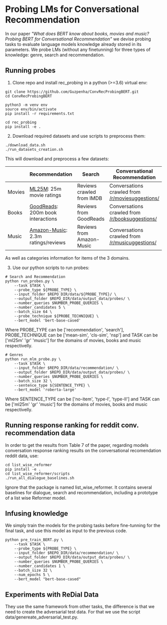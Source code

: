 # Probing LMs for Conversational Recommendation

In our paper *"What does BERT know about books, movies and music? Probing BERT for Conversational Recommendation"* we devise probing tasks to evaluate language models knowledge already stored in its parameters. We probe LMs (without any finetunning) for three types of knowledge: genre, search and recommendation.

## Running probes

1. Clone repo and install rec_probing in a python (>=3.6) virtual env:  
```
git clone https://github.com/Guzpenha/ConvRecProbingBERT.git
cd ConvRecProbingBERT

python3 -m venv env
source env/bin/activate
pip install -r requirements.txt

cd rec_probing
pip install -e .
```

2. Download required datasets and use scripts to preprocess them:
```
./download_data.sh
./run_datasets_creation.sh
```

This will download and preprocess a few datasets:
  
|| Recommendation | Search | Conversational Recommendation |
|-------------|-------------|------------|------------|
|Movies | [ML25M](https://grouplens.org/datasets/movielens/25m/): 25m movie ratings | Reviews crawled from IMDB | Conversations crawled from [/r/moviesuggestions/](https://www.reddit.com/r/MovieSuggestions/)
| Books | [GoodReads](https://github.com/MengtingWan/goodreads): 200m book interactions | Reviews from GoodReads | Conversations crawled from [/r/booksuggestions/](https://www.reddit.com/r/MovieSuggestions/) |
| Music | [Amazon-Music](https://nijianmo.github.io/amazon/index.html): 2.3m ratings/reviews | Reviews from Amazon-Music | Conversations crawled from [/r/musicuggestions/](https://www.reddit.com/r/musicsuggestions/) | 

As well as categories information for items of the 3 domains.

3. Use our python scripts to run probes:

```
# Search and Recommendation
python run_probes.py \
    --task $TASK \
    --probe_type ${PROBE_TYPE} \
    --input_folder $REPO_DIR/data/${PROBE_TYPE}/ \
    --output_folder $REPO_DIR/data/output_data/probes/ \
    --number_queries $NUMBER_PROBE_QUERIES \
    --number_candidates 5 \
    --batch_size 64 \
    --probe_technique ${PROBE_TECHNIQUE} \
    --bert_model 'bert-base-cased' 
```

Where PROBE_TYPE can be ['recommendation', 'search'], PROBE_TECHNIQUE can be ['mean-sim', 'cls-sim', 'nsp'] and TASK can be ['ml25m' 'gr' 'music'] for the domains of movies, books and music respectivelly.

```
# Genres
python run_mlm_probe.py \
    --task $TASK \
    --input_folder $REPO_DIR/data/recommendation/ \
    --output_folder $REPO_DIR/data/output_data/probes/ \
    --number_queries $NUMBER_PROBE_QUERIES \
    --batch_size 32 \
    --sentence_type ${SENTENCE_TYPE} \
    --bert_model 'roberta-large'
```
Where SENTENCE_TYPE can be ['no-item', 'type-I', 'type-II'] and TASK can be ['ml25m' 'gr' 'music'] for the domains of movies, books and music respectivelly.

## Running response ranking for reddit conv. recommendation data

In order to get the results from Table 7 of the paper, regarding models conversation response ranking results on the conversational recomendation reddit data, use:


```
cd list_wise_reformer
pip install -e .
cd list_wise_reformer/scripts
./run_all_dialogue_baselines.sh
```

Ignore that the package is named list_wise_reformer. It contains several baselines for dialogue, search and recommendation, including a prototype of a list wise Reformer model.

## Infusing knowledge
We simply train the models for the probing tasks before fine-tunning for the final task, and use this model as input to the previous code.

```
python pre_train_BERT.py \
    --task $TASK \
    --probe_type ${PROBE_TYPE} \
    --input_folder $REPO_DIR/data/recommendation/ \
    --output_folder $REPO_DIR/data/output_data/probes/ \
    --number_queries $NUMBER_PROBE_QUERIES \
    --number_candidates 1 \
    --batch_size 32 \
    --num_epochs 5 \
    --bert_model "bert-base-cased"
```

## Experiments with ReDial Data

They use the same framework from other tasks, the difference is that we need to create the adversarial test data. For that we use the script data/genereate_adversarial_test.py.


